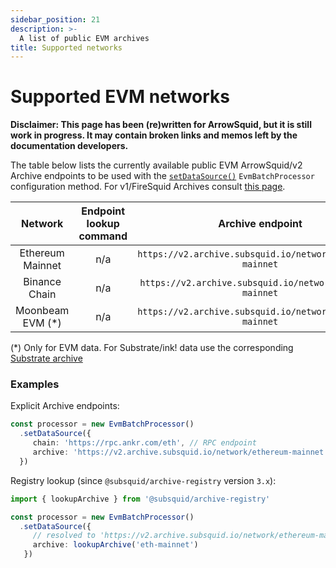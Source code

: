 ```yaml
---
sidebar_position: 21
description: >-
  A list of public EVM archives
title: Supported networks
---
```


# Supported EVM networks

**Disclaimer: This page has been (re)written for ArrowSquid, but it is still work in progress. It may contain broken links and memos left by the documentation developers.**

[//]: # (!!!! keep the list updated, remove the notice below once it is final)
[//]: # (!!!! remove the /arrowsquid prefix from links)

The table below lists the currently available public EVM ArrowSquid/v2 Archive endpoints to be used with the [`setDataSource()`](/evm-indexing/configuration/initialization) `EvmBatchProcessor` configuration method. For v1/FireSquid Archives consult [this page](/evm-indexing/supported-networks).

| Network                 |  Endpoint lookup command  |        Archive endpoint                            |
|:-----------------------:|:-------------------------:|:--------------------------------------------------:|
| Ethereum Mainnet        | n/a                       | `https://v2.archive.subsquid.io/network/ethereum-mainnet` |
| Binance Chain           | n/a                       | `https://v2.archive.subsquid.io/network/binance-mainnet`  |
| Moonbeam EVM    (*)     | n/a                       | `https://v2.archive.subsquid.io/network/moonbeam-mainnet` |
 
(*) Only for EVM data. For Substrate/ink! data use the corresponding [Substrate archive](/archives/substrate)

### Examples 

Explicit Archive endpoints:
```typescript
const processor = new EvmBatchProcessor()
  .setDataSource({
     chain: 'https://rpc.ankr.com/eth', // RPC endpoint
     archive: 'https://v2.archive.subsquid.io/network/ethereum-mainnet'
  })
```
Registry lookup (since `@subsquid/archive-registry` version `3.x`):
```typescript
import { lookupArchive } from '@subsquid/archive-registry'

const processor = new EvmBatchProcessor()
  .setDataSource({
     // resolved to 'https://v2.archive.subsquid.io/network/ethereum-mainnet'
     archive: lookupArchive('eth-mainnet')
   })
```
